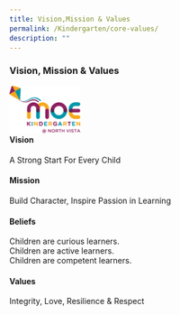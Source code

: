 ```yaml
---
title: Vision,Mission & Values
permalink: /Kindergarten/core-values/
description: ""
---
```

### Vision, Mission & Values

<img src="/images/MKNV%20Pantone.png" 
     style="width:25%" align = left>
<br><br><br><br>
#### Vision
A Strong Start For Every Child

#### Mission
Build Character, Inspire Passion in Learning

#### Beliefs
Children are curious learners.  
Children are active learners.  
Children are competent learners.

#### Values
Integrity, Love, Resilience & Respect